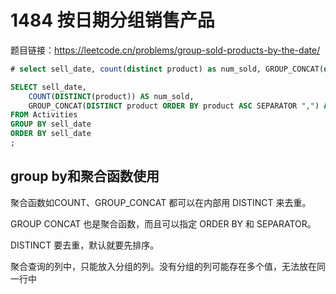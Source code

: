 # 1484 按日期分组销售产品

题目链接：<https://leetcode.cn/problems/group-sold-products-by-the-date/>

```sql
# select sell_date, count(distinct product) as num_sold, GROUP_CONCAT(distinct product ORDER BY product) as products from Activities group by sell_date;

SELECT sell_date,
    COUNT(DISTINCT(product)) AS num_sold,
    GROUP_CONCAT(DISTINCT product ORDER BY product ASC SEPARATOR ",") AS products
FROM Activities
GROUP BY sell_date
ORDER BY sell_date
;
```

## group by和聚合函数使用

聚合函数如COUNT、GROUP_CONCAT 都可以在内部用 DISTINCT 来去重。

GROUP CONCAT 也是聚合函数，而且可以指定 ORDER BY 和 SEPARATOR。

DISTINCT 要去重，默认就要先排序。

聚合查询的列中，只能放入分组的列。没有分组的列可能存在多个值，无法放在同一行中
